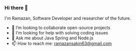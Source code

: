 ### Hi there 👋

I'm Ramazan, Software Developer and researcher of the future.

- :rocket: I’m looking to collaborate open-source projects
- 🤔 I'm looking for help with solving coding issues
- 💬 Ask me about Java Spring and Node.js
- 📫 How to reach me: ramazansakin63@gmail.com
